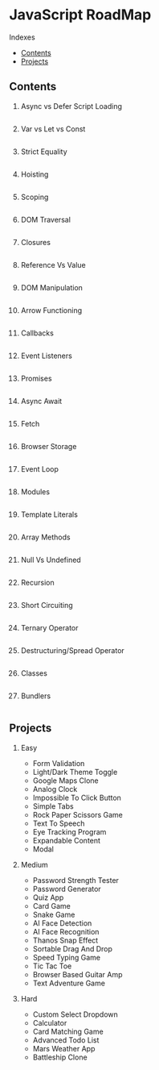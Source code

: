 # JavaScript RoadMap

Indexes

- [Contents](#Contents)
- [Projects](#Projects)

## Contents

1. Async vs Defer Script Loading

```js

```

2. Var vs Let vs Const

```js

```

3. Strict Equality

```js

```

4. Hoisting

```js

```

5. Scoping

```js

```

6. DOM Traversal

```js

```

7. Closures

```js

```

8. Reference Vs Value

```js

```

9. DOM Manipulation

```js

```

10. Arrow Functioning

```js

```

11. Callbacks

```js

```

12. Event Listeners

```js

```

13. Promises

```js

```

14. Async Await

```js

```

15. Fetch

```js

```

16. Browser Storage

```js

```

17. Event Loop

```js

```

18. Modules

```js

```

19. Template Literals

```js

```

20. Array Methods

```js

```

21. Null Vs Undefined

```js

```

22. Recursion

```js

```

23. Short Circuiting

```js

```

24. Ternary Operator

```js

```

25. Destructuring/Spread Operator

```js

```

26. Classes

```js

```

27. Bundlers

```js

```

## Projects

1. Easy

    - Form Validation
    - Light/Dark Theme Toggle
    - Google Maps Clone
    - Analog Clock
    - Impossible To Click Button
    - Simple Tabs
    - Rock Paper Scissors Game
    - Text To Speech
    - Eye Tracking Program
    - Expandable Content
    - Modal

2. Medium

    - Password Strength Tester
    - Password Generator
    - Quiz App
    - Card Game
    - Snake Game
    - AI Face Detection
    - AI Face Recognition
    - Thanos Snap Effect
    - Sortable Drag And Drop
    - Speed Typing Game
    - Tic Tac Toe
    - Browser Based Guitar Amp
    - Text Adventure Game

3. Hard

    - Custom Select Dropdown
    - Calculator
    - Card Matching Game
    - Advanced Todo List
    - Mars Weather App
    - Battleship Clone
